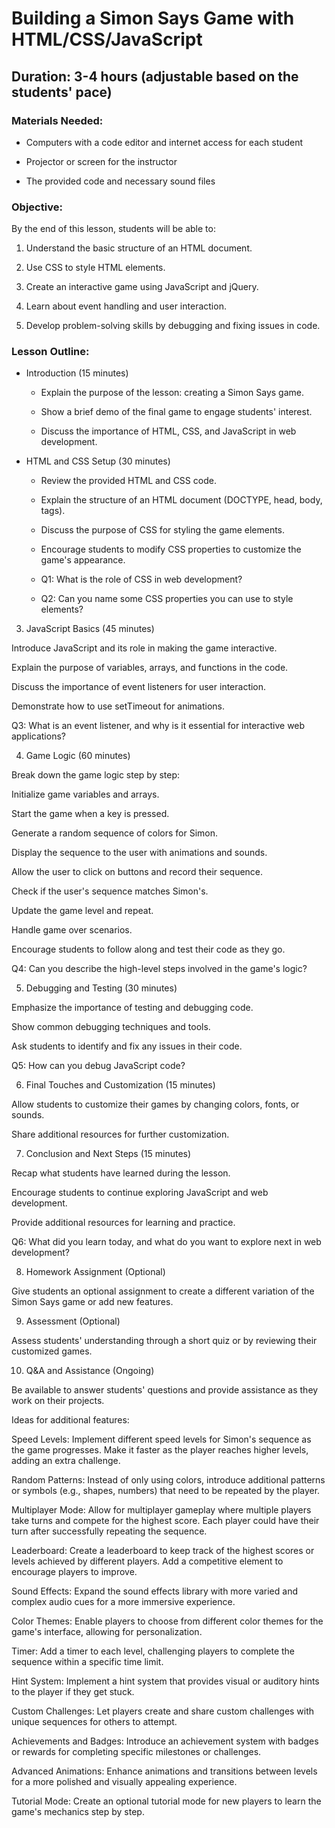 # Building a Simon Says Game with HTML/CSS/JavaScript

## Duration: 3-4 hours (adjustable based on the students' pace)

### Materials Needed:

- Computers with a code editor and internet access for each student

- Projector or screen for the instructor

- The provided code and necessary sound files

### Objective:

By the end of this lesson, students will be able to:

1. Understand the basic structure of an HTML document.

1. Use CSS to style HTML elements.

1. Create an interactive game using JavaScript and jQuery.

1. Learn about event handling and user interaction.

1. Develop problem-solving skills by debugging and fixing issues in code.

### Lesson Outline:

- Introduction (15 minutes)

  - Explain the purpose of the lesson: creating a Simon Says game.

  - Show a brief demo of the final game to engage students' interest.

  - Discuss the importance of HTML, CSS, and JavaScript in web development.

- HTML and CSS Setup (30 minutes)

  - Review the provided HTML and CSS code.

  - Explain the structure of an HTML document (DOCTYPE, head, body, tags).

  - Discuss the purpose of CSS for styling the game elements.

  - Encourage students to modify CSS properties to customize the game's appearance.

  - Q1: What is the role of CSS in web development?

  - Q2: Can you name some CSS properties you can use to style elements?

3. JavaScript Basics (45 minutes)

Introduce JavaScript and its role in making the game interactive.

Explain the purpose of variables, arrays, and functions in the code.

Discuss the importance of event listeners for user interaction.

Demonstrate how to use setTimeout for animations.

Q3: What is an event listener, and why is it essential for interactive web applications?

4. Game Logic (60 minutes)

Break down the game logic step by step:

Initialize game variables and arrays.

Start the game when a key is pressed.

Generate a random sequence of colors for Simon.

Display the sequence to the user with animations and sounds.

Allow the user to click on buttons and record their sequence.

Check if the user's sequence matches Simon's.

Update the game level and repeat.

Handle game over scenarios.

Encourage students to follow along and test their code as they go.

Q4: Can you describe the high-level steps involved in the game's logic?

5. Debugging and Testing (30 minutes)

Emphasize the importance of testing and debugging code.

Show common debugging techniques and tools.

Ask students to identify and fix any issues in their code.

Q5: How can you debug JavaScript code?

6. Final Touches and Customization (15 minutes)

Allow students to customize their games by changing colors, fonts, or sounds.

Share additional resources for further customization.

7. Conclusion and Next Steps (15 minutes)

Recap what students have learned during the lesson.

Encourage students to continue exploring JavaScript and web development.

Provide additional resources for learning and practice.

Q6: What did you learn today, and what do you want to explore next in web development?

8. Homework Assignment (Optional)

Give students an optional assignment to create a different variation of the Simon Says game or add new features.

9. Assessment (Optional)

Assess students' understanding through a short quiz or by reviewing their customized games.

10. Q&A and Assistance (Ongoing)

Be available to answer students' questions and provide assistance as they work on their projects.

Ideas for additional features:

Speed Levels: Implement different speed levels for Simon's sequence as the game progresses. Make it faster as the player reaches higher levels, adding an extra challenge.

Random Patterns: Instead of only using colors, introduce additional patterns or symbols (e.g., shapes, numbers) that need to be repeated by the player.

Multiplayer Mode: Allow for multiplayer gameplay where multiple players take turns and compete for the highest score. Each player could have their turn after successfully repeating the sequence.

Leaderboard: Create a leaderboard to keep track of the highest scores or levels achieved by different players. Add a competitive element to encourage players to improve.

Sound Effects: Expand the sound effects library with more varied and complex audio cues for a more immersive experience.

Color Themes: Enable players to choose from different color themes for the game's interface, allowing for personalization.

Timer: Add a timer to each level, challenging players to complete the sequence within a specific time limit.

Hint System: Implement a hint system that provides visual or auditory hints to the player if they get stuck.

Custom Challenges: Let players create and share custom challenges with unique sequences for others to attempt.

Achievements and Badges: Introduce an achievement system with badges or rewards for completing specific milestones or challenges.

Advanced Animations: Enhance animations and transitions between levels for a more polished and visually appealing experience.

Tutorial Mode: Create an optional tutorial mode for new players to learn the game's mechanics step by step.
